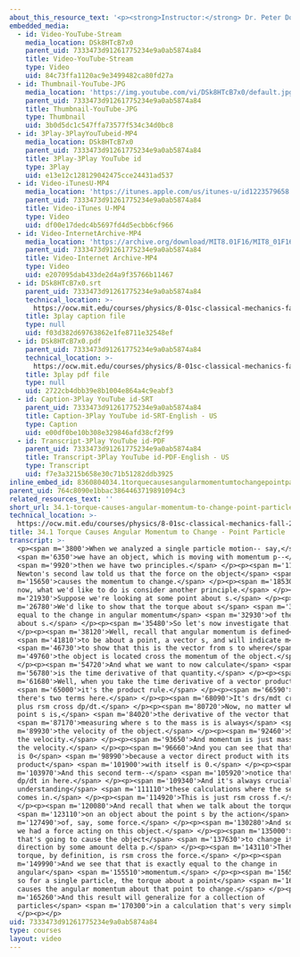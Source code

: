 ```yaml
---
about_this_resource_text: '<p><strong>Instructor:</strong> Dr. Peter Dourmashkin</p>'
embedded_media:
  - id: Video-YouTube-Stream
    media_location: DSk8HTcB7x0
    parent_uid: 7333473d91261775234e9a0ab5874a84
    title: Video-YouTube-Stream
    type: Video
    uid: 84c73ffa1120ac9e3499482ca80fd27a
  - id: Thumbnail-YouTube-JPG
    media_location: 'https://img.youtube.com/vi/DSk8HTcB7x0/default.jpg'
    parent_uid: 7333473d91261775234e9a0ab5874a84
    title: Thumbnail-YouTube-JPG
    type: Thumbnail
    uid: 3b0d5dc1c547ffa73577f534c34d0bc8
  - id: 3Play-3PlayYouTubeid-MP4
    media_location: DSk8HTcB7x0
    parent_uid: 7333473d91261775234e9a0ab5874a84
    title: 3Play-3Play YouTube id
    type: 3Play
    uid: e13e12c128129042475cce24431ad537
  - id: Video-iTunesU-MP4
    media_location: 'https://itunes.apple.com/us/itunes-u/id1223579658'
    parent_uid: 7333473d91261775234e9a0ab5874a84
    title: Video-iTunes U-MP4
    type: Video
    uid: df00e17dedc4b5697fd4d5ecbb6cf966
  - id: Video-InternetArchive-MP4
    media_location: 'https://archive.org/download/MIT8.01F16/MIT8_01F16_L34v01_360p.mp4'
    parent_uid: 7333473d91261775234e9a0ab5874a84
    title: Video-Internet Archive-MP4
    type: Video
    uid: e207095dab433de2d4a9f35766b11467
  - id: DSk8HTcB7x0.srt
    parent_uid: 7333473d91261775234e9a0ab5874a84
    technical_location: >-
      https://ocw.mit.edu/courses/physics/8-01sc-classical-mechanics-fall-2016/week-11-angular-momentum/34.1-torque-causes-angular-momentum-to-change-point-particle/34.1-torque-causes-angular-momentum-to-change-point-particle/DSk8HTcB7x0.srt
    title: 3play caption file
    type: null
    uid: f03d382d69763862e1fe8711e32548ef
  - id: DSk8HTcB7x0.pdf
    parent_uid: 7333473d91261775234e9a0ab5874a84
    technical_location: >-
      https://ocw.mit.edu/courses/physics/8-01sc-classical-mechanics-fall-2016/week-11-angular-momentum/34.1-torque-causes-angular-momentum-to-change-point-particle/34.1-torque-causes-angular-momentum-to-change-point-particle/DSk8HTcB7x0.pdf
    title: 3play pdf file
    type: null
    uid: 2722cb4dbb39e8b1004e864a4c9eabf3
  - id: Caption-3Play YouTube id-SRT
    parent_uid: 7333473d91261775234e9a0ab5874a84
    title: Caption-3Play YouTube id-SRT-English - US
    type: Caption
    uid: e00df0be10b308e329846afd38cf2f99
  - id: Transcript-3Play YouTube id-PDF
    parent_uid: 7333473d91261775234e9a0ab5874a84
    title: Transcript-3Play YouTube id-PDF-English - US
    type: Transcript
    uid: f7e3a3215b658e30c71b51282ddb3925
inline_embed_id: 8360804034.1torquecausesangularmomentumtochangepointparticle9425589
parent_uid: 764c8090e1bbac3864463719891094c3
related_resources_text: ''
short_url: 34.1-torque-causes-angular-momentum-to-change-point-particle
technical_location: >-
  https://ocw.mit.edu/courses/physics/8-01sc-classical-mechanics-fall-2016/week-11-angular-momentum/34.1-torque-causes-angular-momentum-to-change-point-particle/34.1-torque-causes-angular-momentum-to-change-point-particle
title: 34.1 Torque Causes Angular Momentum to Change - Point Particle
transcript: >-
  <p><span m='3800'>When we analyzed a single particle motion-- say,</span>
  <span m='6350'>we have an object, which is moving with momentum p--</span>
  <span m='9920'>then we have two principles.</span> </p><p><span m='11550'>Our
  Newton's second law told us that the force on the object</span> <span
  m='15650'>causes the momentum to change.</span> </p><p><span m='18530'>And
  now, what we'd like to do is consider another principle.</span> </p><p><span
  m='21930'>Suppose we're looking at some point about s.</span> </p><p><span
  m='26780'>We'd like to show that the torque about s</span> <span m='30440'>is
  equal to the change in angular momentum</span> <span m='32930'>of the particle
  about s.</span> </p><p><span m='35480'>So let's now investigate that.</span>
  </p><p><span m='38120'>Well, recall that angular momentum is defined</span>
  <span m='41810'>to be about a point, a vector s, and will indicate m</span>
  <span m='46730'>to show that this is the vector from s to where</span> <span
  m='49760'>the object is located cross the momentum of the object.</span>
  </p><p><span m='54720'>And what we want to now calculate</span> <span
  m='56780'>is the time derivative of that quantity.</span> </p><p><span
  m='61680'>Well, when you take the time derivative of a vector product,</span>
  <span m='65000'>it's the product rule.</span> </p><p><span m='66590'>And so
  there's two terms here.</span> </p><p><span m='68090'>It's drs/mdt cross p
  plus rsm cross dp/dt.</span> </p><p><span m='80720'>Now, no matter what the
  point s is,</span> <span m='84020'>the derivative of the vector that's</span>
  <span m='87170'>measuring where s to the mass is is always</span> <span
  m='89930'>the velocity of the object.</span> </p><p><span m='92460'>So that's
  the velocity.</span> </p><p><span m='93650'>And momentum is just mass times
  the velocity.</span> </p><p><span m='96660'>And you can see that that quantity
  is 0</span> <span m='98990'>because a vector direct product with its cross
  product</span> <span m='101900'>with itself is 0.</span> </p><p><span
  m='103970'>And this second term--</span> <span m='105920'>notice that we have
  dp/dt in here.</span> </p><p><span m='109340'>And it's always crucial to
  understanding</span> <span m='111110'>these calculations where the second law
  comes in.</span> </p><p><span m='114920'>This is just rsm cross f.</span>
  </p><p><span m='120080'>And recall that when we talk about the torque</span>
  <span m='123110'>on an object about the point s by the action</span> <span
  m='127490'>of, say, some force.</span> </p><p><span m='130280'>And so suppose
  we had a force acting on this object.</span> </p><p><span m='135000'>And
  that's going to cause the object</span> <span m='137630'>to change its
  direction by some amount delta p.</span> </p><p><span m='143110'>Then the
  torque, by definition, is rsm cross the force.</span> </p><p><span
  m='149990'>And we see that that is exactly equal to the change in
  angular</span> <span m='155510'>momentum.</span> </p><p><span m='156540'>And
  so for a single particle, the torque about a point</span> <span m='160160'>s
  causes the angular momentum about that point to change.</span> </p><p><span
  m='165260'>And this result will generalize for a collection of
  particles</span> <span m='170300'>in a calculation that's very simple.</span>
  </p><p></p>
uid: 7333473d91261775234e9a0ab5874a84
type: courses
layout: video
---
```

